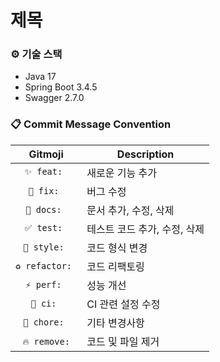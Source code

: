 # 제목

### ⚙️ 기술 스택
- Java 17
- Spring Boot 3.4.5
- Swagger 2.7.0

### 📋 Commit Message Convention
|     Gitmoji     | Description |
|:---------------:| - |
|   `✨ feat: `   | 새로운 기능 추가 |
|   `🐛 fix: `    | 버그 수정 |
|   `📝 docs: `   | 문서 추가, 수정, 삭제 |
|   `✅ test: `   | 테스트 코드 추가, 수정, 삭제 |
|  `💄 style: `   | 코드 형식 변경 |
| `♻️ refactor: ` | 코드 리팩토링 |
|   `⚡️ perf: `   | 성능 개선 |
|    `💚 ci: `    | CI 관련 설정 수정 |
|  `🚀 chore: `   | 기타 변경사항 |
|  `🔥 remove:`️   | 코드 및 파일 제거 |
